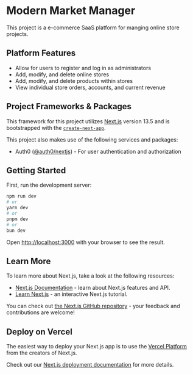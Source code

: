 # Modern Market Manager 
This project is a e-commerce SaaS platform for manging online store projects. 

## Platform Features
* Allow for users to register and log in as administrators
* Add, modify, and delete online stores 
* Add, modify, and delete products within stores
* View individual store orders, accounts, and current revenue

## Project Frameworks & Packages
This framework for this project utilizes [Next.js](https://nextjs.org/) version 13.5 and is bootstrapped with the [`create-next-app`](https://github.com/vercel/next.js/tree/canary/packages/create-next-app).

This project also makes use of the following services and packages:
* Auth0 ([@auth0/nextjs](https://github.com/auth0/nextjs-auth0)) - For user authentication and authorization

## Getting Started

First, run the development server:

```bash
npm run dev
# or
yarn dev
# or
pnpm dev
# or
bun dev
```

Open [http://localhost:3000](http://localhost:3000) with your browser to see the result.

## Learn More

To learn more about Next.js, take a look at the following resources:

- [Next.js Documentation](https://nextjs.org/docs) - learn about Next.js features and API.
- [Learn Next.js](https://nextjs.org/learn) - an interactive Next.js tutorial.

You can check out [the Next.js GitHub repository](https://github.com/vercel/next.js/) - your feedback and contributions are welcome!

## Deploy on Vercel

The easiest way to deploy your Next.js app is to use the [Vercel Platform](https://vercel.com/new?utm_medium=default-template&filter=next.js&utm_source=create-next-app&utm_campaign=create-next-app-readme) from the creators of Next.js.

Check out our [Next.js deployment documentation](https://nextjs.org/docs/deployment) for more details.
